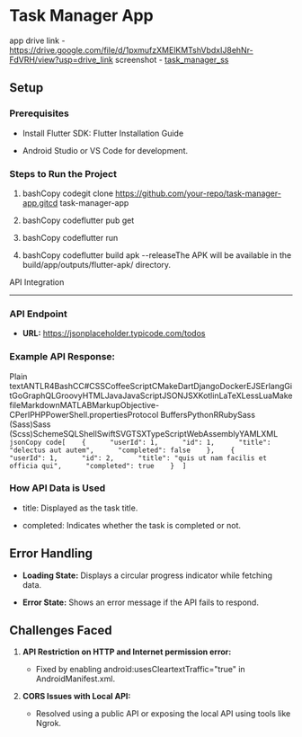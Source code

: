Task Manager App
================

app drive link - https://drive.google.com/file/d/1pxmufzXMElKMTshVbdxIJ8ehNr-FdVRH/view?usp=drive_link
screenshot -  [task_manager_ss](https://github.com/user-attachments/assets/ac725126-51a1-4815-a685-3b356a02721f)

Setup
-----

### Prerequisites

*   Install Flutter SDK: Flutter Installation Guide
    
*   Android Studio or VS Code for development.
    

### Steps to Run the Project

1.  bashCopy codegit clone https://github.com/your-repo/task-manager-app.gitcd task-manager-app
    
2.  bashCopy codeflutter pub get
    
3.  bashCopy codeflutter run
    
4.  bashCopy codeflutter build apk --releaseThe APK will be available in the build/app/outputs/flutter-apk/ directory.
    

API Integration

---------------

### API Endpoint

*   **URL:** https://jsonplaceholder.typicode.com/todos
    

### Example API Response:

Plain textANTLR4BashCC#CSSCoffeeScriptCMakeDartDjangoDockerEJSErlangGitGoGraphQLGroovyHTMLJavaJavaScriptJSONJSXKotlinLaTeXLessLuaMakefileMarkdownMATLABMarkupObjective-CPerlPHPPowerShell.propertiesProtocol BuffersPythonRRubySass (Sass)Sass (Scss)SchemeSQLShellSwiftSVGTSXTypeScriptWebAssemblyYAMLXML`   jsonCopy code[    {      "userId": 1,      "id": 1,      "title": "delectus aut autem",      "completed": false    },    {      "userId": 1,      "id": 2,      "title": "quis ut nam facilis et officia qui",      "completed": true    }  ]   `

### How API Data is Used

*   title: Displayed as the task title.
    
*   completed: Indicates whether the task is completed or not.
    

Error Handling
--------------

*   **Loading State:** Displays a circular progress indicator while fetching data.
    
*   **Error State:** Shows an error message if the API fails to respond.
    

Challenges Faced
----------------

1.  **API Restriction on HTTP and Internet permission error:**
    
    *   Fixed by enabling android:usesCleartextTraffic="true" in AndroidManifest.xml.
        
2.  **CORS Issues with Local API:**
    
    *   Resolved using a public API or exposing the local API using tools like Ngrok.
        


